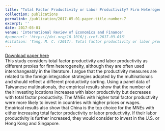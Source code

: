 ```yaml
---
title: "Total Factor Productivity or Labor Productivity? Firm Heterogeneity and Location Choice of Multinationals"
collection: publications
permalink: /publication/2017-05-01-paper-title-number-7
excerpt: ''
date: 2017-05-01
venue: 'International Review of Economics and Finance'
#paperurl: 'https://doi.org/10.1016/j.iref.2017.03.016'
#citation: 'Tang, M. C. (2017). Total factor productivity or labor productivity? Firm heterogeneity and location choice of multinationals. International Review of Economics and Finance, 49, 499–514. '
---
```


[Download paper here](https://www.dropbox.com/s/x47ehb7gk0ttah9/IREF.pdf?dl=0)<br/>
This study considers total factor productivity and labor productivity as different proxies for firm
heterogeneity, although they are often used interchangeably in the literature. I argue that the productivity measures are related to the foreign integration strategies adopted by the multinationals and should reflect a different productivity sorting. Using a panel data of Taiwanese multinationals, the empirical results show that the number of their investing locations increases with labor productivity but decreases with total factor productivity. The MNEs with higher total
factor productivity were more likely to invest in countries with higher prices or wages. Empirical results also show that China is the top choice for the MNEs with either increasing total factor productivity or labor productivity. If their labor productivity is further increased, they would consider to invest in the U.S. or Hong Kong and Singapore.
